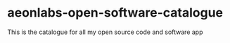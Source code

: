 # aeonlabs-open-software-catalogue
This is the catalogue for all my open source code and software app
